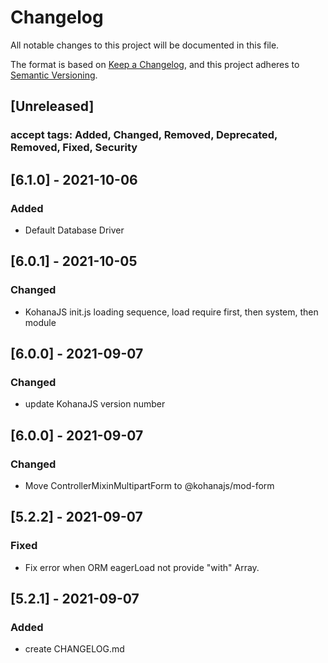 # Changelog
All notable changes to this project will be documented in this file.

The format is based on [Keep a Changelog](https://keepachangelog.com/en/1.0.0/),
and this project adheres to [Semantic Versioning](https://semver.org/spec/v2.0.0.html).

## [Unreleased]
### accept tags: Added, Changed, Removed, Deprecated, Removed, Fixed, Security

## [6.1.0] - 2021-10-06
### Added
- Default Database Driver

## [6.0.1] - 2021-10-05
### Changed
- KohanaJS init.js loading sequence, load require first, then system, then module

## [6.0.0] - 2021-09-07
### Changed
- update KohanaJS version number

## [6.0.0] - 2021-09-07
### Changed
- Move ControllerMixinMultipartForm to @kohanajs/mod-form

## [5.2.2] - 2021-09-07
### Fixed
- Fix error when ORM eagerLoad not provide "with" Array.

## [5.2.1] - 2021-09-07
### Added
- create CHANGELOG.md